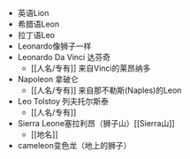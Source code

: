 - 英语Lion
- 希腊语Leon
- 拉丁语Leo
- Leonardo像狮子一样
- Leonardo Da Vinci 达芬奇
	- [[人名/专有]] 来自Vinci的莱昂纳多
- Napoleon 拿破仑
	- [[人名/专有]] 来自那不勒斯(Naples)的Leon
- Leo Tolstoy 列夫托尔斯泰
	- [[人名/专有]]
- Sierra Leone塞拉利昂（狮子山）[[Sierra山]]
	- [[地名]]
- cameleon变色龙（地上的狮子）